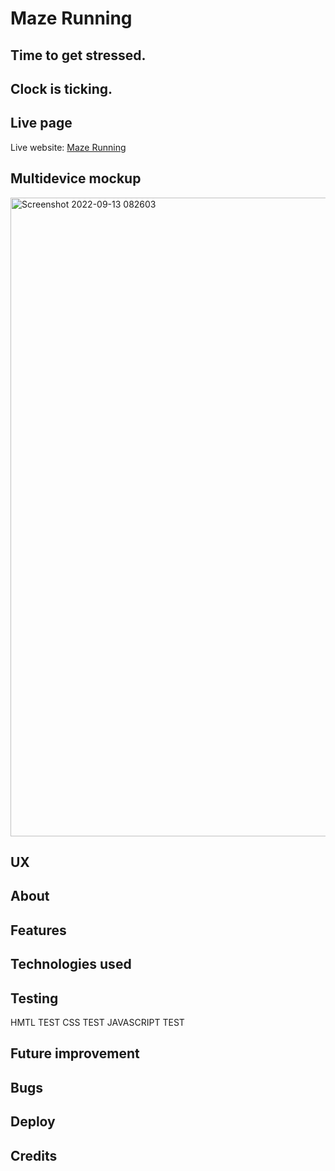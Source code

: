 <h1>Maze Running</h1>
<h2>Time to get stressed.</h2>
<h2>Clock is ticking.</h2>

<h2>Live page</h2>
Live website: <a href="https://paradoon.github.io/projec2/" rel="nofollow">Maze Running</a>

<h2>Multidevice mockup</h2>

<img width="1022" alt="Screenshot 2022-09-13 082603" src="https://user-images.githubusercontent.com/33704515/189837919-e0f3763b-8fee-42e7-a30c-05e1fb95c1b3.png">


<h2>UX</h2>

<h2>About</h2>

<h2>Features</h2>

<h2>Technologies used</h2>

<h2>Testing</h2>
HMTL TEST
CSS TEST
JAVASCRIPT TEST


<h2>Future improvement</h2>

<h2>Bugs</h2>
<h2>Deploy</h2>
<h2>Credits</h2>

